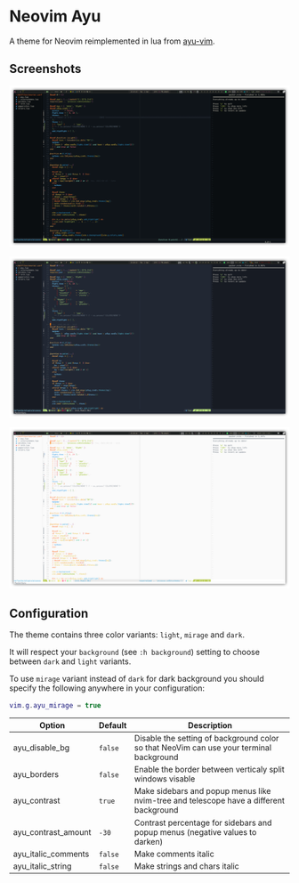 # Neovim Ayu

A theme for Neovim reimplemented in lua from [ayu-vim](https://github.com/ayu-theme/ayu-vim).

## Screenshots

![dark](https://raw.githubusercontent.com/CantoroMC/ayu-nvim/screenshots/screenshots/dark.png)

![mirage](https://raw.githubusercontent.com/CantoroMC/ayu-nvim/screenshots/screenshots/mirage.png)

![light](https://raw.githubusercontent.com/CantoroMC/ayu-nvim/screenshots/screenshots/light.png)

## Configuration

The theme contains three color variants: `light`, `mirage` and `dark`.

It will respect your `background` (see `:h background`) setting to choose between `dark` and `light` variants.

To use `mirage` variant instead of `dark` for dark background you should specify the following anywhere in your configuration:

```lua
vim.g.ayu_mirage = true
```

| Option              | Default     | Description                                                                             |
| --------------------| ----------- | ----------------------------------------------------------------------------------------|
| ayu_disable_bg      | `false`     | Disable the setting of background color so that NeoVim can use your terminal background |
| ayu_borders         | `false`     | Enable the border between verticaly split windows visable                               |
| ayu_contrast        | `true`      | Make sidebars and popup menus like nvim-tree and telescope have a different background  |
| ayu_contrast_amount | `-30`       | Contrast percentage for sidebars and popup menus (negative values to darken)            |
| ayu_italic_comments | `false`     | Make comments italic                                                                    |
| ayu_italic_string   | `false`     | Make strings and chars italic                                                           |
